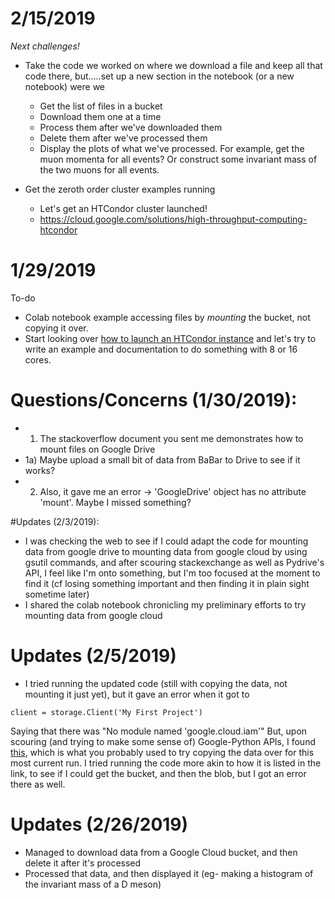 # 2/15/2019

*Next challenges!*

* Take the code we worked on where we download a file and keep all that code there, but.....set up a new section
in the notebook (or a new notebook) were we 
  * Get the list of files in a bucket
  * Download them one at a time
  * Process them after we've downloaded them
  * Delete them after we've processed them
  * Display the plots of what we've processed. For example, get the muon momenta for all events? Or construct
some invariant mass of the two muons for all events. 

* Get the zeroth order cluster examples running
  * Let's get an HTCondor cluster launched! 
  * https://cloud.google.com/solutions/high-throughput-computing-htcondor

  


# 1/29/2019

To-do
* Colab notebook example accessing files by *mounting* the bucket, not copying it over. 
* Start looking over [how to launch an HTCondor instance](https://cloud.google.com/solutions/high-throughput-computing-htcondor) and let's try to write an example and documentation to do something with 8 or 16 cores. 

# Questions/Concerns (1/30/2019):
* 1) The stackoverflow document you sent me demonstrates how to mount files on Google Drive
* 1a) Maybe upload a small bit of data from BaBar to Drive to see if it works?
* 2) Also, it gave me an error -> 'GoogleDrive' object has no attribute 'mount'. Maybe I missed something?

#Updates (2/3/2019):
* I was checking the web to see if I could adapt the code for mounting data from google drive to mounting data from google cloud by using gsutil commands, and after scouring stackexchange as well as Pydrive's API, I feel like I'm onto something, but I'm too focused at the moment to find it (cf losing something important and then finding it in plain sight sometime later)
* I shared the colab notebook chronicling my preliminary efforts to try mounting data from google cloud



# Updates (2/5/2019)
* I tried running the updated code (still with copying the data, not mounting it just yet), but it gave an error when it got to
```
client = storage.Client('My First Project')
```
Saying that there was "No module named 'google.cloud.iam'"
But, upon scouring (and trying to make some sense of) Google-Python APIs, I found [this](https://pypi.org/project/google-cloud-storage/), which is what you probably used to try copying the data over for this most current run. I tried running the code more akin to how it is listed in the link, to see if I could get the bucket, and then the blob, but I got an error there as well.


# Updates (2/26/2019)

* Managed to download data from a Google Cloud bucket, and then delete it after it's processed
* Processed that data, and then displayed it (eg- making a histogram of the invariant mass of a D meson)

